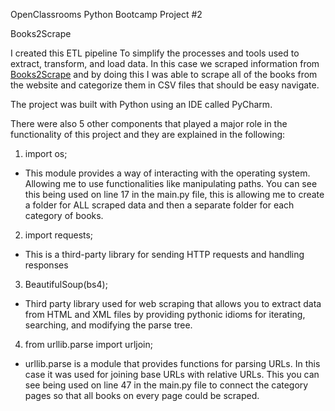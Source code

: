 OpenClassrooms Python Bootcamp Project #2

Books2Scrape

I created this ETL pipeline To simplify the processes and tools used to extract, transform, and load data. In this case we scraped information from [Books2Scrape](books.toscrape.com) and by doing this I was able to scrape all of the books from the website and categorize them in CSV files that should be easy navigate.

The project was built with Python using an IDE called PyCharm.

There were also 5 other components that played a major role in the functionality of this project and they are explained in the following:

1. import os; 
- This module provides a way of interacting with the operating system. Allowing me to use functionalities like manipulating paths. You can see this being used on line 17 in the main.py file, this is allowing me to create a folder for ALL scraped data and then a separate folder for each category of books.
2. import requests;
- This is a third-party library for sending HTTP requests and handling responses
3. BeautifulSoup(bs4);
- Third party library used for web scraping that allows you to extract data from HTML and XML files by providing pythonic idioms for iterating, searching, and modifying the parse tree.
4. from urllib.parse import urljoin;
- urllib.parse is a module that provides functions for parsing URLs. In this case it was used for joining base URLs with relative URLs. This you can see being used on line 47 in the main.py file to connect the category pages so that all books on every page could be scraped.
